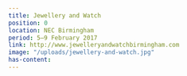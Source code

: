```yaml
---
title: Jewellery and Watch
position: 0
location: NEC Birmingham
period: 5–9 February 2017
link: http://www.jewelleryandwatchbirmingham.com
image: "/uploads/jewellery-and-watch.jpg"
has-content: 
---
```


